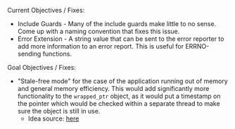 Current Objectives / Fixes:
- Include Guards - Many of the include guards make little to no sense. Come up with a naming convention that fixes this issue.
- Error Extension - A string value that can be sent to the error reporter to add more information to an error report. This is useful for ERRNO-sending functions.

Goal Objectives / Fixes:
- "Stale-free mode" for the case of the application running out of memory and general memory efficiency. This would add significantly more functionality to the `wrapped_ptr` object, as it would put a timestamp on the pointer which would be checked within a separate thread to make sure the object is still in use.
    - Idea source: [here](https://codereview.stackexchange.com/questions/293244/safer-easier-pointer-allocation-interface-in-c-iso-c11/293246?noredirect=1#comment584195_293246)